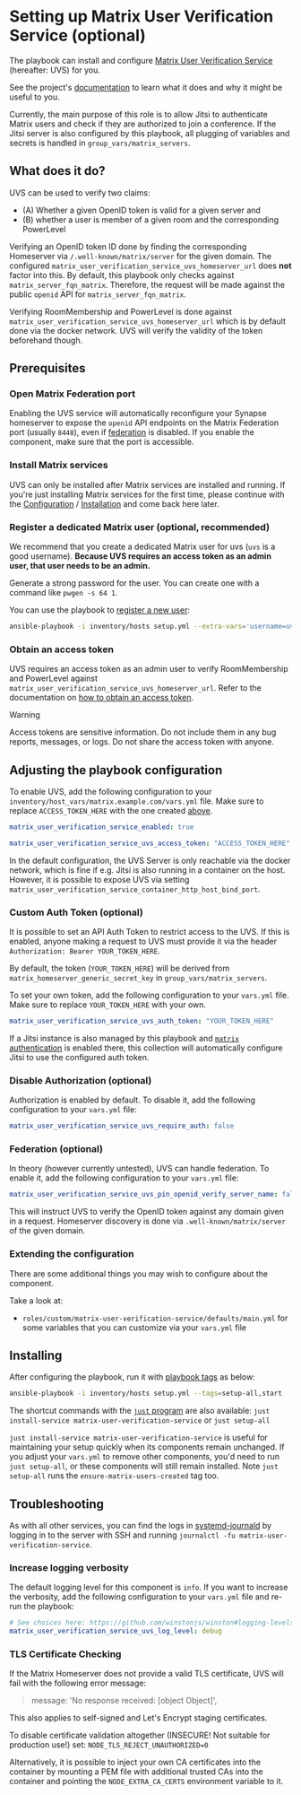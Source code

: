 <!--
SPDX-FileCopyrightText: 2023 - 2025 MDAD project contributors
SPDX-FileCopyrightText: 2024 - 2025 Suguru Hirahara

SPDX-License-Identifier: AGPL-3.0-or-later
-->

# Setting up Matrix User Verification Service (optional)

The playbook can install and configure [Matrix User Verification Service](https://github.com/matrix-org/matrix-user-verification-service) (hereafter: UVS) for you.

See the project's [documentation](https://github.com/matrix-org/matrix-user-verification-service/blob/master/README.md) to learn what it does and why it might be useful to you.

Currently, the main purpose of this role is to allow Jitsi to authenticate Matrix users and check if they are authorized to join a conference. If the Jitsi server is also configured by this playbook, all plugging of variables and secrets is handled in `group_vars/matrix_servers`.

## What does it do?

UVS can be used to verify two claims:

* (A) Whether a given OpenID token is valid for a given server and
* (B) whether a user is member of a given room and the corresponding PowerLevel

Verifying an OpenID token ID done by finding the corresponding Homeserver via `/.well-known/matrix/server` for the given domain. The configured `matrix_user_verification_service_uvs_homeserver_url` does **not** factor into this. By default, this playbook only checks against `matrix_server_fqn_matrix`. Therefore, the request will be made against the public `openid` API for `matrix_server_fqn_matrix`.

Verifying RoomMembership and PowerLevel is done against `matrix_user_verification_service_uvs_homeserver_url` which is by default done via the docker network. UVS will verify the validity of the token beforehand though.

## Prerequisites

### Open Matrix Federation port

Enabling the UVS service will automatically reconfigure your Synapse homeserver to expose the `openid` API endpoints on the Matrix Federation port (usually `8448`), even if [federation](configuring-playbook-federation.md) is disabled. If you enable the component, make sure that the port is accessible.

### Install Matrix services

UVS can only be installed after Matrix services are installed and running. If you're just installing Matrix services for the first time, please continue with the [Configuration](configuring-playbook.md) / [Installation](installing.md) and come back here later.

### Register a dedicated Matrix user (optional, recommended)

We recommend that you create a dedicated Matrix user for uvs (`uvs` is a good username). **Because UVS requires an access token as an admin user, that user needs to be an admin.**

Generate a strong password for the user. You can create one with a command like `pwgen -s 64 1`.

You can use the playbook to [register a new user](registering-users.md):

```sh
ansible-playbook -i inventory/hosts setup.yml --extra-vars='username=uvs password=PASSWORD_FOR_THE_USER admin=yes' --tags=register-user
```

### Obtain an access token

UVS requires an access token as an admin user to verify RoomMembership and PowerLevel against `matrix_user_verification_service_uvs_homeserver_url`. Refer to the documentation on [how to obtain an access token](obtaining-access-tokens.md).

> [!WARNING]
> Access tokens are sensitive information. Do not include them in any bug reports, messages, or logs. Do not share the access token with anyone.

## Adjusting the playbook configuration

To enable UVS, add the following configuration to your `inventory/host_vars/matrix.example.com/vars.yml` file. Make sure to replace `ACCESS_TOKEN_HERE` with the one created [above](#obtain-an-access-token).

```yaml
matrix_user_verification_service_enabled: true

matrix_user_verification_service_uvs_access_token: "ACCESS_TOKEN_HERE"
```

In the default configuration, the UVS Server is only reachable via the docker network, which is fine if e.g. Jitsi is also running in a container on the host. However, it is possible to expose UVS via setting `matrix_user_verification_service_container_http_host_bind_port`.

### Custom Auth Token (optional)

It is possible to set an API Auth Token to restrict access to the UVS. If this is enabled, anyone making a request to UVS must provide it via the header `Authorization: Bearer YOUR_TOKEN_HERE`.

By default, the token (`YOUR_TOKEN_HERE`) will be derived from `matrix_homeserver_generic_secret_key` in `group_vars/matrix_servers`.

To set your own token, add the following configuration to your `vars.yml` file. Make sure to replace `YOUR_TOKEN_HERE` with your own.

```yaml
matrix_user_verification_service_uvs_auth_token: "YOUR_TOKEN_HERE"
```

If a Jitsi instance is also managed by this playbook and [`matrix` authentication](configuring-playbook-jitsi.md#authenticate-using-matrix-openid-auth-type-matrix) is enabled there, this collection will automatically configure Jitsi to use the configured auth token.

### Disable Authorization (optional)

Authorization is enabled by default. To disable it, add the following configuration to your `vars.yml` file:

```yaml
matrix_user_verification_service_uvs_require_auth: false
```

### Federation (optional)

In theory (however currently untested), UVS can handle federation. To enable it, add the following configuration to your `vars.yml` file:

```yaml
matrix_user_verification_service_uvs_pin_openid_verify_server_name: false
```

This will instruct UVS to verify the OpenID token against any domain given in a request. Homeserver discovery is done via `.well-known/matrix/server` of the given domain.

### Extending the configuration

There are some additional things you may wish to configure about the component.

Take a look at:

- `roles/custom/matrix-user-verification-service/defaults/main.yml` for some variables that you can customize via your `vars.yml` file

## Installing

After configuring the playbook, run it with [playbook tags](playbook-tags.md) as below:

<!-- NOTE: let this conservative command run (instead of install-all) to make it clear that failure of the command means something is clearly broken. -->
```sh
ansible-playbook -i inventory/hosts setup.yml --tags=setup-all,start
```

The shortcut commands with the [`just` program](just.md) are also available: `just install-service matrix-user-verification-service` or `just setup-all`

`just install-service matrix-user-verification-service` is useful for maintaining your setup quickly when its components remain unchanged. If you adjust your `vars.yml` to remove other components, you'd need to run `just setup-all`, or these components will still remain installed. Note `just setup-all` runs the `ensure-matrix-users-created` tag too.

## Troubleshooting

As with all other services, you can find the logs in [systemd-journald](https://www.freedesktop.org/software/systemd/man/systemd-journald.service.html) by logging in to the server with SSH and running `journalctl -fu matrix-user-verification-service`.

### Increase logging verbosity

The default logging level for this component is `info`. If you want to increase the verbosity, add the following configuration to your `vars.yml` file and re-run the playbook:

```yaml
# See choices here: https://github.com/winstonjs/winston#logging-levels
matrix_user_verification_service_uvs_log_level: debug
```

### TLS Certificate Checking

If the Matrix Homeserver does not provide a valid TLS certificate, UVS will fail with the following error message:

> message: 'No response received: [object Object]',

This also applies to self-signed and Let's Encrypt staging certificates.

To disable certificate validation altogether (INSECURE! Not suitable for production use!) set: `NODE_TLS_REJECT_UNAUTHORIZED=0`

Alternatively, it is possible to inject your own CA certificates into the container by mounting a PEM file with additional trusted CAs into the container and pointing the `NODE_EXTRA_CA_CERTS` environment variable to it.
